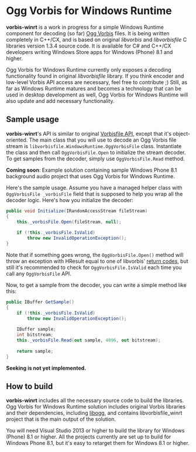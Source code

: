# Ogg Vorbis for Windows Runtime

**vorbis-winrt** is a work in progress for a simple Windows Runtime component for decoding (so far) [Ogg Vorbis](http://xiph.org/vorbis/) files. It is being written completely in C++/CX, and is based on original _libvorbis_ and _libvorbisfile_ C libraries version 1.3.4 source code. It is available for C# and C++/CX developers writing Windows Store apps for Windows (Phone) 8.1 and higher.

Ogg Vorbis for Windows Runtime currently only exposes a decoding functionality found in original _libvorbisfile_ library. If you think encoder and low-level Vorbis API access are necessary, feel free to contribute ;) Still, as far as Windows Runtime matures and becomes a technology that can be used in desktop development as well, Ogg Vorbis for Windows Runtime will also update and add necessary functionality.

## Sample usage

**vorbis-winrt**'s API is similar to original [Vorbisfile API](http://xiph.org/vorbis/doc/vorbisfile/index.html), except that it's object-oriented. The main class that you will use to decode an Ogg Vorbis file stream is `libvorbisfile.WindowsRuntime.OggVorbisFile` class. Instantiate the class and then call `OggVorbisFile.Open` to initialize the stream decoder. To get samples from the decoder, simply use `OggVorbisFile.Read` method.

**Coming soon**: Example solution containing sample Windows Phone 8.1 background audio project that uses Ogg Vorbis for Windows Runtime.

Here's the sample usage. Assume you have a managed helper class with `OggVorbisFile _vorbisFile` field that is supposed to help you wrap all the decoder logic. Here's how you initialize the decoder:

```cs
public void Initialize(IRandomAccessStream fileStream)
{
    this._vorbisFile.Open(fileStream, null);
    
    if (!this._vorbisFile.IsValid)
        throw new InvalidOperationException();
}
```

Note that if something goes wrong, the `OggVorbisFile.Open()` method will throw an exception with HResult equal to one of libvorbis' [return codes](http://xiph.org/vorbis/doc/libvorbis/return.html), but still it's recommended to check for `OggVorbisFile.IsValid` each time you call any `OggVorbisFile` API.

Now, to get a sample from the decoder, you can write a simple method like this:

```cs
public IBuffer GetSample()
{
    if (!this._vorbisFile.IsValid)
        throw new InvalidOperationException();
    
    IBuffer sample;
    int bitstream;
    this._vorbisFile.Read(out sample, 4096, out bitstream);
    
    return sample;
}
```

**Seeking is not yet implemented.**

## How to build

**vorbis-winrt** includes all the necessary source code to build the libraries. Ogg Vorbis for Windows Runtime solution includes original Vorbis libraries and their dependencies, including [libogg](http://downloads.xiph.org/releases/ogg/), and contains libvorbisfile_winrt project that is the main output of the solution.

You will need Visual Studio 2013 or higher to build the library for Windows (Phone) 8.1 or higher. All the projects currently are set up to build for Windows Phone 8.1, but it's easy to retarget them for Windows 8.1 or higher.
